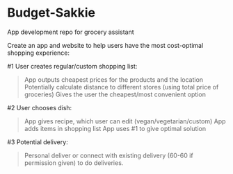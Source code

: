 # Budget-Sakkie
App development repo for grocery assistant

Create an app and website to help users have the most cost-optimal shopping experience:

#1 User creates regular/custom shopping list:
> App outputs cheapest prices for the products and the location
> Potentially calculate distance to different stores (using total price of groceries)
> Gives the user the cheapest/most convenient option

#2 User chooses dish:
> App gives recipe, which user can edit (vegan/vegetarian/custom)
> App adds items in shopping list
> App uses #1 to give optimal solution

#3 Potential delivery:
> Personal deliver or connect with existing delivery (60-60 if permission given) to do deliveries.
